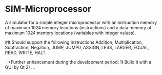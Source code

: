 # SIM-Microprocessor
A simulator for a simple integer microprocessor with an instruction memory of maximum 1024 memory locations (instructions) and a data memory of maximum 1024 memory locations (variables with integer values).

#It Should support the following instructions
Addition, Multiplication, Subtraction, Negation, JUMP, JUMP0, ASSIGN, LESS, LARGER, EQUAL, READ, WRITE, HALT.


-->Further enhancement during the development period:
    1) Build it with a GUI by Qt
    2) ...
